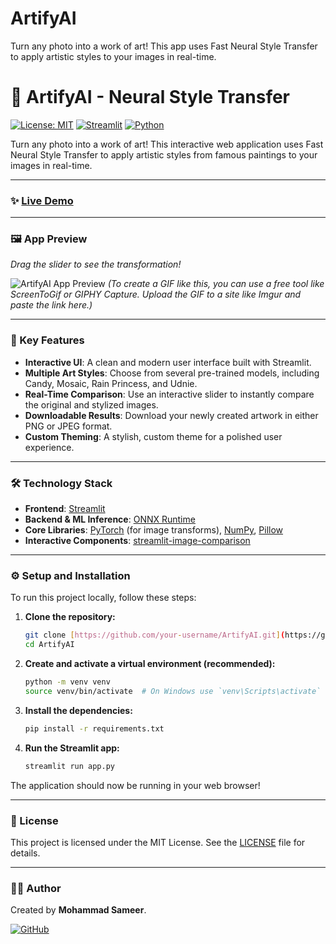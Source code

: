 # ArtifyAI
Turn any photo into a work of art! This app uses Fast Neural Style Transfer to apply artistic styles to your images in real-time.

# 🎨 ArtifyAI - Neural Style Transfer

[![License: MIT](https://img.shields.io/badge/License-MIT-yellow.svg)](https://opensource.org/licenses/MIT)
[![Streamlit](https://img.shields.io/badge/Streamlit-1.36.0-red.svg)](https://streamlit.io)
[![Python](https://img.shields.io/badge/Python-3.9+-blue.svg)](https://www.python.org/)

Turn any photo into a work of art! This interactive web application uses Fast Neural Style Transfer to apply artistic styles from famous paintings to your images in real-time.

---

### ✨ [Live Demo](https://artifyai-arts.streamlit.app/)


---

### 🖼️ App Preview

*Drag the slider to see the transformation!*

![ArtifyAI App Preview](https://i.imgur.com/your-app-screenshot.gif)
*(To create a GIF like this, you can use a free tool like ScreenToGif or GIPHY Capture. Upload the GIF to a site like Imgur and paste the link here.)*

---

### 🚀 Key Features

-   **Interactive UI**: A clean and modern user interface built with Streamlit.
-   **Multiple Art Styles**: Choose from several pre-trained models, including Candy, Mosaic, Rain Princess, and Udnie.
-   **Real-Time Comparison**: Use an interactive slider to instantly compare the original and stylized images.
-   **Downloadable Results**: Download your newly created artwork in either PNG or JPEG format.
-   **Custom Theming**: A stylish, custom theme for a polished user experience.

---

### 🛠️ Technology Stack

-   **Frontend**: [Streamlit](https://streamlit.io/)
-   **Backend & ML Inference**: [ONNX Runtime](https://onnxruntime.ai/)
-   **Core Libraries**: [PyTorch](https://pytorch.org/) (for image transforms), [NumPy](https://numpy.org/), [Pillow](https://python-pillow.org/)
-   **Interactive Components**: [streamlit-image-comparison](https://github.com/fcakyon/streamlit-image-comparison)

---

### ⚙️ Setup and Installation

To run this project locally, follow these steps:

1.  **Clone the repository:**
    ```bash
    git clone [https://github.com/your-username/ArtifyAI.git](https://github.com/your-username/ArtifyAI.git)
    cd ArtifyAI
    ```

2.  **Create and activate a virtual environment (recommended):**
    ```bash
    python -m venv venv
    source venv/bin/activate  # On Windows use `venv\Scripts\activate`
    ```

3.  **Install the dependencies:**
    ```bash
    pip install -r requirements.txt
    ```

4.  **Run the Streamlit app:**
    ```bash
    streamlit run app.py
    ```

The application should now be running in your web browser!

---

### 📄 License

This project is licensed under the MIT License. See the [LICENSE](LICENSE) file for details.

---

### 👨‍💻 Author

Created by **Mohammad Sameer**.

[![GitHub](https://img.shields.io/badge/GitHub-Profile-black?style=for-the-badge&logo=github)](https://github.com/Sameerabd386)


